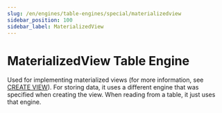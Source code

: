 ```yaml
---
slug: /en/engines/table-engines/special/materializedview
sidebar_position: 100
sidebar_label: MaterializedView
---
```


# MaterializedView Table Engine

Used for implementing materialized views (for more information, see [CREATE VIEW](../../../sql-reference/statements/create/view.md#materialized)). For storing data, it uses a different engine that was specified when creating the view. When reading from a table, it just uses that engine.
